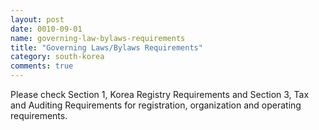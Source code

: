 ```yaml
---
layout: post
date: 0010-09-01
name: governing-law-bylaws-requirements
title: "Governing Laws/Bylaws Requirements"
category: south-korea
comments: true
---
```


Please check Section 1, Korea Registry Requirements and Section 3, Tax and Auditing Requirements for registration, organization and operating requirements. 
